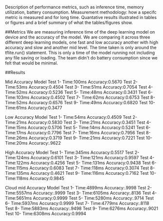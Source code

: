 Description of performance metrics, such as inference time, memory utilization, battery consumption.
Measurement methodology: how a specifc metric is measured and for long time.
Quantative results illustrated in tables or figures and a brief summary of what the tables/figures show.

##Metrics
We are measuring inference time of the deep learning model on device and the accuracy of the model. We are comparing it across three different deep learning models, one fast and low accuracy another with high accuracy and slow and another mid level. The time taken is only around the tflite.run() statement. This is only a time of the model running not including any file saving or loading. 
The team didn't do battery consumption since we felt that would be minimal. 

##Results

Mid Accuracy Model
    Test 1-
        Time:100ms
        Accuracy:0.5670
    Test 2-
        Time:53ms
        Accuracy:0.4504
    Test 3-
        Time:51ms
        Accuracy:0.7054
    Test 4-
        Time:52ms
        Accuracy:0.5236
    Test 5-
        Time:48ms
        Accuracy:0.3431
    Test 6-
        Time:103ms
        Accuracy:0.4502
    Test 7-
        Time:62ms
        Accuracy:0.6753
    Test 8-
        Time:52ms
        Accuracy:0.6576
    Test 9-
        Time:49ms
        Accuracy:0.6820
    Test 10-
        Time:61ms
        Accuracy:0.3477
        
Low Accuracy Model
    Test 1-
        Time:54ms
        Accuracy:0.4509
    Test 2-
        Time:21ms
        Accuracy:0.5830
    Test 3-
        Time:21ms
        Accuracy:0.3451
    Test 4-
        Time:15ms
        Accuracy:0.5706
    Test 5-
        Time:14ms
        Accuracy:0.5241
    Test 6-
        Time:17ms
        Accuracy:0.7796
    Test 7-
        Time:16ms
        Accuracy:0.7956
    Test 8-
        Time:26ms
        Accuracy:0.3719
    Test 9-
        Time:21ms
        Accuracy:0.7221
    Test 10-
        Time:20ms
        Accuracy:.9622
        
High Accuracy Model
    Test 1-
        Time:345ms
        Accuracy:0.5517
    Test 2-
        Time:124ms
        Accuracy:0.6101
    Test 3-
        Time:121ms
        Accuracy:0.9597
    Test 4-
        Time:122ms
        Accuracy:0.4256
    Test 5-
        Time:131ms
        Accuracy:0.9438
    Test 6-
        Time:115ms
        Accuracy:0.6083
    Test 7-
        Time:118ms
        Accuracy:0.3074
    Test 8-
        Time:135ms
        Accuracy:0.4621
    Test 9-
        Time:116ms
        Accuracy:0.7162
    Test 10-
        Time:118ms
        Accuracy:0.9845
        
Cloud mid Accuracy Model
    Test 1-
        Time:4899ms
        Accuracy:.9998
    Test 2-
        Time:5557ms
        Accuracy:.9999
    Test 3-
        Time:6105ms
        Accuracy:.8136
    Test 4-
        Time:5651ms
        Accuracy:0.9999
    Test 5-
        Time:5280ms
        Accuracy:.9714
    Test 6-
        Time:5937ms
        Accuracy:0.9999
    Test 7-
        Time:4779ms
        Accuracy:.8118
    Test 8-
        Time:5883ms
        Accuracy:.9498
    Test 9-
        Time:6276ms
        Accuracy:.9021
    Test 10-
        Time:6308ms
        Accuracy:0.9994